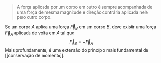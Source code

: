 > A força aplicada por um corpo em outro é sempre acompanhada de uma força de mesma magnitude e direção contrária aplicada nele pelo outro corpo.

Se um corpo $A$ aplica uma força $\vec{F}_{B}$ em um corpo $B$, deve existir uma força $\vec{F}_{A}$ aplicada de volta em $A$ tal que
$$\vec{F}_{B} = -\vec{F}_{A}$$
Mais profundamente, é uma extensão do princípio mais fundamental de [[conservação de momento]].